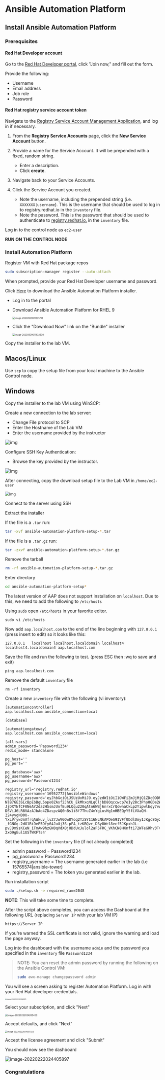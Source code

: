 # Ansible Automation Platform

## Install Ansible Automation Platform

### Prerequisites

#### Red Hat Developer account

Go to the [Red Hat Developer portal](https://developers.redhat.com/about), click "Join now," and fill out the form. 

Provide the following: 

* Username 
* Email address 
* Job role 
* Password 



#### Red Hat registry service account token

Navigate to the [Registry Service Account Management Application](https://access.redhat.com/terms-based-registry/), and log in if necessary.

1. From the **Registry Service Accounts** page, click the **New Service Account** button.

2. Provide a name for the Service Account. It will be prepended with a fixed, random string.

   - Enter a description.
   - Click **create**.

3. Navigate back to your Service Accounts.

4. Click the Service Account you created.

   - Note the username, including the prepended string (i.e. `XXXXXXX|username`). This is the username that should be used to log in to registry.redhat.io in the `inventory` file.
   - Note the password. This is the password that should be used to authenticate to [registry.redhat.io.](https://registry.redhat.io) in the `inventory` file.

   

Log in to the control node as `ec2-user` 

**RUN ON THE CONTROL NODE**


### Install Automation Platform 

Register VM with Red Hat package repos

```bash
sudo subscription-manager register --auto-attach
```



When prompted, provide your Red Hat Developer username and password.

Click [Here](https://access.redhat.com/downloads/content/480) to download the Ansible Automation Platform installer. 

* Log in to the portal 

* Download Ansible Automation Platform for RHEL 9

  <img src="images/image-20230509011301795.png" alt="image-20230509011301795" style="zoom:50%;" />

* Click the "Download Now" link on the "Bundle" installer

  <img src="images/image-20230509011432308.png" alt="image-20230509011432308" style="zoom:50%;" />
  
  

Copy the installer to the lab VM. 

## Macos/Linux
Use `scp` to copy the setup file from your local machine to the Ansible Control node.



## Windows

Copy the installer to the lab VM using WinSCP:


Create a new connection to the lab server:

- Change File protocol to SCP
- Enter the Hostname of the Lab VM
- Enter the username provided by the instructor

![img](https://winscp-static-746341.c.cdn77.org/data/media/screenshots/login.png?v=6990)



Configure SSH Key Authentication:

* Browse the key provided by the instructor.

![img](https://winscp-static-746341.c.cdn77.org/data/media/screenshots/login_authentication.png?v=6990)



After connecting, copy the download setup file to the Lab VM in `/home/ec2-user`

<img src="https://winscp-static-746341.c.cdn77.org/data/media/screenshots/commander.png?v=6990" alt="img" style="zoom:85%;" />



Connect to the server using SSH



Extract the installer 

If the file is a ``.tar`` run:

```bash
tar -xvf ansible-automation-platform-setup-*.tar
```

If the file is a `.tar.gz` run:

```bash
tar -zxvf ansible-automation-platform-setup-*.tar.gz
```


Remove the tarball

```bash
rm -rf ansible-automation-platform-setup-*.tar.gz
```

Enter directory 

```bash
cd ansible-automation-platform-setup*
```



The latest version of AAP does not support installation on `localhost`. Due to this, we need to add the following to `/etc/hosts`

Using `sudo` open `/etc/hosts` in your favorite editor. 

```
sudo vi /etc/hosts
```



Now add `aap.localhost.com` to the end of the line beginning with `127.0.0.1` (press insert to edit) so it looks like this:

```
127.0.0.1   localhost localhost.localdomain localhost4 localhost4.localdomain4 aap.localhost.com
```

Save the file and run the following to test. (press ESC then :wq to save and exit)

```
ping aap.localhost.com
```



Remove the default `inventory` file
```
rm -rf inventory
```


Create a new `inventory` file with the following (vi inventory):
```
[automationcontroller]
aap.localhost.com ansible_connection=local

[database]

[automationgateway]
aap.localhost.com ansible_connection=local

[all:vars]
admin_password='Password1234'
redis_mode= standalone

pg_host=''
pg_port=''

pg_database='awx'
pg_username='awx'
pg_password='Password1234'

registry_url='registry.redhat.io'
registry_username='16952772|AnsibleWindows'
registry_password='eyJhbGciOiJSUzUxMiJ9.eyJzdWIiOiI1OWFiZmJjMjQ1ZDc0ODMzYjQ2ZjYzN2VlMzg2Njg3NCJ9.rhX7QzDHRMvawiRTtTD7HNlsWtJaxaixqADdhudYg9-NlB7GE3SLcBpEbBgL5ope0ZAsf2JhCU_EkMhxqNLqCljbD8Oqccwcp7eIy28c3Pho0GDe2WNWp59vKQMVntGYTtxoxR-JjDXYNfCF0NeAY2da2HSsmJUnfEu9LQqu220qAtn6WBj6nrxCrQcwnaCkLp2YipwlEqy7vwhvQjJDzJAqEzBKg_pimSmbpu0ImTHCz50oPF23I6-DSViJ6LR8VAzAJbAe4ZDaspzAQ0nBs1i8f7ThuZ4mYgLusHg1mHBEQyY5fLVXaQH-224yygN80U-YxLVrywJmAfrqAWkuv_lvZ7JwV6Ow8Yoq2TzSY116NLNkAPOeS91VFf0DdlUmy1JKgc8Gy2lrkjcVi9SQ878tiTKEJfl7eAu2Ru9eI5He3qeAZLwfIlEGX4lahTsttZvS5pFxSOz3vmg6Q2Yr6SZZnr1e03hlQZbTDH1LcbkDqziA4L__NE7VkhdtDaNV6mcz3EiIPyfPs9q-_fGNGq-2dO1RiDeP5Dfy64JuUj3S-pFA_tzKBQvr_DSy8Wel8ecf5JKpxhJL-pvJDm9sKCeN_iTmAw9hzGN0qVdXOjODdUxJulol2aF5FRC_VKhCN8HXnft172WTeGRhv3TvxPkZ-2xQ9gEul1USfWXFTs4'

```

Set the following in the `inventory` file (if not already completed) 

* admin password = Password1234   
* pg_password = Password1234   
* registry_username = The username generated earlier in the lab (i.e 15765574|ansible-tower)   
* registry_password = The token you generated earlier in the lab.   


Run installation script

```bash
sudo ./setup.sh -e required_ram=2048
```





**NOTE**: This will take some time to complete.



After the script above completes, you can access the Dashboard at the following URL (replacing `Server IP` with your lab VM IP)  

`https://Server IP`



If you're warned the SSL certificate is not valid, ignore the warning and load the page anyway. 



Log into the dashboard with the username `admin` and the password you specified in the `inventory` file `Password1234`



> NOTE: You can reset the admin password by running the following on the Ansible Control VM:
>
> ```bash
> sudo awx-manage changepassword admin
> ```



You will see a screen asking to register Automation Platform. Log in with your Red Hat developer credentials.

<img src="images/image-20220222022946979.png" alt="image-20220222022946979" style="zoom: 33%;" />



Select your subscription, and click "Next"

<img src="images/image-20220222024205420.png" alt="image-20220222024205420" style="zoom:50%;" />

Accept defaults, and click "Next"

<img src="images/image-20220222024307322.png" alt="image-20220222024307322" style="zoom:45%;" />

Accept the license agreement and click "Submit"



You should now see the dashboard 

![image-20220222024405897](images/image-20220222024405897.png)

### Congratulations
